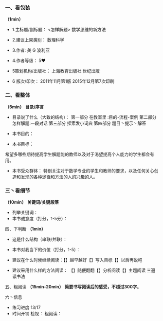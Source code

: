 
### 一、看包装
**（1min）**

- 1.主标题/副标题：
<怎样解题>
数学思维的新方法

- 2.建议上架类别：
数理科学
- 3.作者:
美 G 波利亚
- 4.作者等级：
5❤
- 5策划机构/出版社：
上海教育出版社
世纪出版
- 6 版次/印次：
2011年11月第1版
2015年12月第7次印刷

### 二、看整体
**（5min）**
 **目录/序言**
- 目录说了什么（大致的结构）：
第一部分  在教室里 :目的-流程-案例
第二部分 怎样解题:一段对话
第三部分  探索发小词典
第四部分  题目丶提示丶解答

- 本书目的：


- 本书目标：

希望多哪些期待提高学生解题能的教师以及对于渴望提高个人能力的学生都会有用。

- 本书受众群体：
特别关注对于数学专业的学生和教师的要求，以及任何关心创造和发现的各种途径和方法的人的兴趣的人。

### 三丶看细节
**（10min）**
**关键词/关键段落**

-  列举关键词： 
- 本书诚意度（打分，1-5分）：

四、下判断
**（1min）**


- 这是什么结构（串联/并联）：

- 本书对我当下的价值（打分，1-5）：


- 建议在什么时候继续阅读：【】越早越好【】写入目标【】以后再说吧

- 建议采用什么样的方法阅读：  【】随便翻翻【】分析阅读【】主题阅读
三遍读书法

五、粗阅读
**（15min-20min）**
**简要书写阅读后的感受，不超过300字**。

六丶信息
- 练习进度  13/17
- 时间开销
检视： 
粗阅读： 